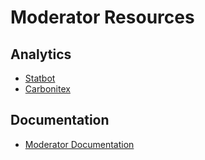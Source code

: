 
# Moderator Resources

## Analytics

* [Statbot](https://statbot.net/dashboard/150662382874525696)
* [Carbonitex](https://carbonitex.net/Discord/server?s=150662382874525696)

## Documentation

* [Moderator Documentation](docs/)
